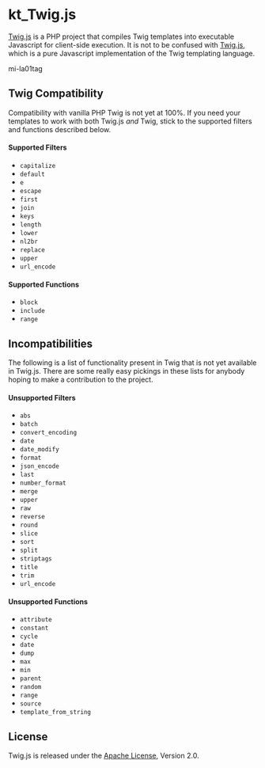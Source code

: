 kt_Twig.js
=======

[Twig.js](http://jmsyst.com/libs/twig.js) is a PHP project that compiles Twig
templates into executable Javascript for client-side execution. It is not to be
confused with [Twig.js](https://github.com/justjohn/twig.js/), which is a pure
Javascript implementation of the Twig templating language.

mi-la01tag

Twig Compatibility
------------------

Compatibility with vanilla PHP Twig is not yet at 100%. If you need your
templates to work with both Twig.js *and* Twig, stick to the supported filters
and functions described below.

#### Supported Filters

* `capitalize`
* `default`
* `e`
* `escape`
* `first`
* `join`
* `keys`
* `length`
* `lower`
* `nl2br`
* `replace`
* `upper`
* `url_encode`

#### Supported Functions

* `block`
* `include`
* `range`

Incompatibilities
-----------------

The following is a list of functionality present in Twig that is not yet
available in Twig.js. There are some really easy pickings in these lists for
anybody hoping to make a contribution to the project.

#### Unsupported Filters

* `abs`
* `batch`
* `convert_encoding`
* `date`
* `date_modify`
* `format`
* `json_encode`
* `last`
* `number_format`
* `merge`
* `upper`
* `raw`
* `reverse`
* `round`
* `slice`
* `sort`
* `split`
* `striptags`
* `title`
* `trim`
* `url_encode`

#### Unsupported Functions

* `attribute`
* `constant`
* `cycle`
* `date`
* `dump`
* `max`
* `min`
* `parent`
* `random`
* `range`
* `source`
* `template_from_string`

License
-------

Twig.js is released under the [Apache License], Version 2.0.

[Apache License]: http://www.apache.org/licenses/LICENSE-2.0
